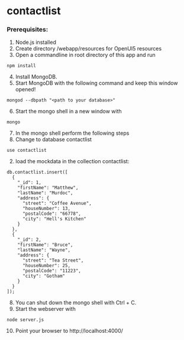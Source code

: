 # contactlist
### Prerequisites:
1. Node.js installed
2. Create directory /webapp/resources for OpenUI5 resources
3. Open a commandline in root directory of this app and run
```
npm install
```
4. Install MongoDB.
5. Start MongoDB with the following command and keep this window opened! 
```
mongod --dbpath "<path to your database>"
```

6. Start the mongo shell in a new window with
```
mongo
```
7. In the mongo shell perform the following steps
  1. Change to database contactlist
```
use contactlist
```
  2. load the mockdata in the collection contactlist:
```
db.contactlist.insert([ 
  { 
    "_id": 1, 
    "firstName": "Matthew", 
    "lastName": "Murdoc", 
    "address": { 
      "street": "Coffee Avenue", 
      "houseNumber": 13, 
      "postalCode": "66778", 
      "city": "Hell's Kitchen" 
    } 
  }, 
  { 
    "_id": 2, 
    "firstName": "Bruce", 
    "lastName": "Wayne", 
    "address": { 
      "street": "Tea Street", 
      "houseNumber": 25, 
      "postalCode": "11223", 
      "city": "Gotham" 
    } 
  } 
]);
```
8. You can shut down the mongo shell with Ctrl + C.
9. Start the webserver with 
```
node server.js
```
10. Point your browser to http://localhost:4000/